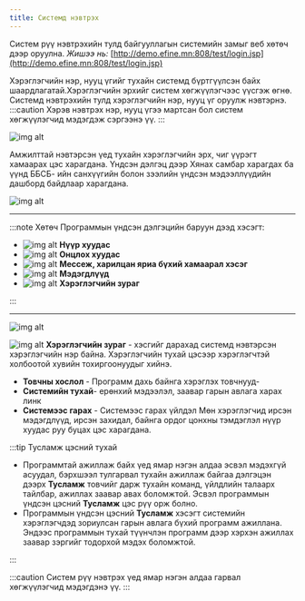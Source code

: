 ```yaml
---
title: Системд нэвтрэх
---
```


>
Систем рүү нэвтрэхийн тулд байгууллагын системийн замыг веб хөтөч дээр оруулна. _Жишээ нь:_ [http://demo.efine.mn:808/test/login.jsp](http://demo.efine.mn:808/test/login.jsp)

Хэрэглэгчийн нэр, нууц үгийг тухайн системд бүртгүүлсэн байх шаардлагатай.Хэрэглэгчийн эрхийг систем хөгжүүлэгчээс үүсгэж өгнө. Системд нэвтрэхийн тулд хэрэглэгчийн нэр, нууц үг оруулж нэвтэрнэ. 
:::caution 
 Хэрэв нэвтрэх нэр, нууц үгээ мартсан бол систем хөгжүүлэгчид мэдэгдэж сэргээнэ үү.
:::
>
![img alt](/img/img-2.png)





Амжилттай нэвтэрсэн үед тухайн хэрэглэгчийн эрх, чиг үүрэгт хамаарах цэс харагдана. Үндсэн дэлгэц дээр Хянах самбар харагдах ба үүнд ББСБ- ийн санхүүгийн болон зээлийн үндсэн мэдээллүүдийн дашборд байдлаар харагдана. 

![img alt](/img/image-1.png)

---

:::note Хөтөч
Программын үндсэн дэлгэцийн баруун дээд хэсэгт:

- ![img alt](/img/home.svg) **Нүүр хуудас**
- ![img alt](/img/star.svg) **Онцлох хуудас**
- ![img alt](/img/mail.svg) **Мессеж, харилцан яриа бүхий хамаарал хэсэг**
- ![img alt](/img/bell.svg) **Мэдэгдлүүд**
- ![img alt](/img/user.svg) **Хэрэглэгчийн зураг**

:::

---
![img alt](/img/ooo.png#left)

![img alt](/img/user.svg) **Хэрэглэгчийн зураг** - хэсгийг дарахад системд нэвтэрсэн хэрэглэгчийн нэр байна. Хэрэглэгчийн тухай цэсээр хэрэглэгчтэй холбоотой хувийн тохиргоонуудыг хийнэ. 
- **Товчны хослол** - Программ дахь байнга хэрэглэх товчнууд- 
- **Системийн тухай**- ерөнхий мэдээлэл, заавар гарын авлага харах линк
- **Системээс гарах** - Системээс гарах үйлдэл
Мөн хэрэглэгчид ирсэн мэдэгдлүүд, ирсэн захидал, байнга ордог цонхны тэмдэглэл нүүр хуудас руу буцах цэс харагдана. 




:::tip Тусламж цэсний тухай

- Программтай ажиллаж байх үед ямар нэгэн алдаа эсвэл мэдэхгүй асуудал, бэрхшээл тулгарвал тухайн ажиллаж байгаа дэлгэцэн дээрх **Тусламж** товчийг дарж тухайн команд, үйлдлийн талаарх тайлбар, ажиллах заавар авах боломжтой. Эсвэл программын үндсэн цэсний **Тусламж** цэс рүү орж болно.
- Программын үндсэн цэсний  **Тусламж** хэсэгт системийн хэрэглэгчдэд зориулсан гарын авлага бүхий программ ажиллана. Эндээс программын тухай түүнчлэн программ дээр хэрхэн ажиллах заавар зэргийг тодорхой мэдэх боломжтой.  

:::

:::caution Систем рүү нэвтрэх үед ямар нэгэн алдаа гарвал хөгжүүлэгчид мэдэгдэнэ үү.
:::


